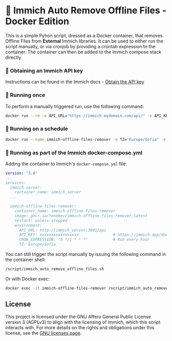 # 🐳 Immich Auto Remove Offline Files - Docker Edition
This is a simple Pyhon script, dressed as a Docker container, that removes Offline Files from **External** Immich libraries. It can be used to either run the script manually, or via cronjob by providing a crontab expression to the container. The container can then be added to the Immich compose stack directly.

### 🔑 Obtaining an Immich API key
Instructions can be found in the Immich docs - [Obtain the API key](https://immich.app/docs/features/command-line-interface#obtain-the-api-key)

### 🔂 Running once
To perform a manually triggered run, use the following command:

```bash
docker run --rm -e API_URL="https://immich.mydomain.com/api/" -e API_KEY="xxxxxxxxxxxxxxxxxxxxxxxxxxxxxxx" ghcr.io/tenekev/immich-offline-files-remover:latest /script/immich_auto_remove_offline_files.sh
```

### 🔁 Running on a schedule
```bash
docker run --name immich-offline-files-remover -e TZ="Europe/Sofia" -e CRON_EXPRESSION="0 * * * *" -e API_URL="https://immich.mydomain.com/api/" -e API_KEY="xxxxx" ghcr.io/tenekev/immich-offline-files-remover:latest
```

### 📃 Running as part of the Immich docker-compose.yml
Adding the container to Immich's `docker-compose.yml` file:

```yml
version: "3.8"
...
services:
  immich-server:
    container_name: immich_server
  ...

  immich-offline-files-remover:
    container_name: immich-offline-files-remover
    image: ghcr.io/tenekev/immich-offline-files-remover:latest
    restart: unless-stopped
    environment:
      API_URL: http://immich_server:3001/api
      API_KEY: xxxxxxxxxxxxxxxxx               # https://immich.app/docs/features/command-line-interface#obtain-the-api-key
      CRON_EXPRESSION: "0 */1 * * *"           # Run every hour
      TZ: Europe/Sofia
```

You can still trigger the script manually by issuing the following command in the container shell:
```sh
/script/immich_auto_remove_offline_files.sh
```
Or with Docker exec:
```sh
docker exec -it immich-offline-files-remover /script/immich_auto_remove_offline_files.sh
```
## License

This project is licensed under the GNU Affero General Public License version 3 (AGPLv3) to align with the licensing of Immich, which this script interacts with. For more details on the rights and obligations under this license, see the [GNU licenses page](https://opensource.org/license/agpl-v3).

